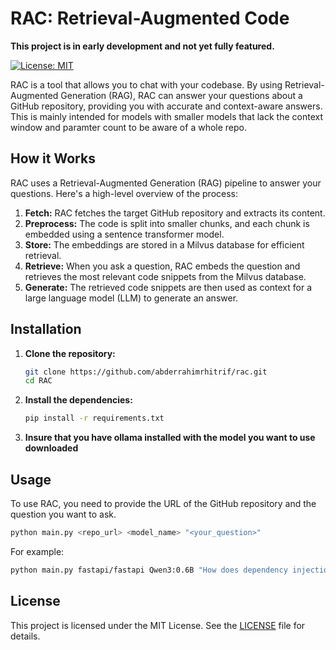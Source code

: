 # RAC: Retrieval-Augmented Code

**This project is in early development and not yet fully featured.**

[![License: MIT](https://img.shields.io/badge/License-MIT-yellow.svg)](https://opensource.org/licenses/MIT)

RAC is a tool that allows you to chat with your codebase. By using Retrieval-Augmented Generation (RAG), RAC can answer your questions about a GitHub repository, providing you with accurate and context-aware answers. This is mainly intended for models with smaller models that lack the context window and paramter count to be aware of a whole repo.

## How it Works

RAC uses a Retrieval-Augmented Generation (RAG) pipeline to answer your questions. Here's a high-level overview of the process:

1.  **Fetch:** RAC fetches the target GitHub repository and extracts its content.
2.  **Preprocess:** The code is split into smaller chunks, and each chunk is embedded using a sentence transformer model.
3.  **Store:** The embeddings are stored in a Milvus database for efficient retrieval.
4.  **Retrieve:** When you ask a question, RAC embeds the question and retrieves the most relevant code snippets from the Milvus database.
5.  **Generate:** The retrieved code snippets are then used as context for a large language model (LLM) to generate an answer.

## Installation

1.  **Clone the repository:**

    ```bash
    git clone https://github.com/abderrahimrhitrif/rac.git
    cd RAC
    ```

2.  **Install the dependencies:**

    ```bash
    pip install -r requirements.txt
    ```
3. **Insure that you have ollama installed with the model you want to use downloaded**

## Usage

To use RAC, you need to provide the URL of the GitHub repository and the question you want to ask.

```bash
python main.py <repo_url> <model_name> "<your_question>"
```

For example:

```bash
python main.py fastapi/fastapi Qwen3:0.6B "How does dependency injection work in fast api?"
```

## License

This project is licensed under the MIT License. See the [LICENSE](LICENSE) file for details.
